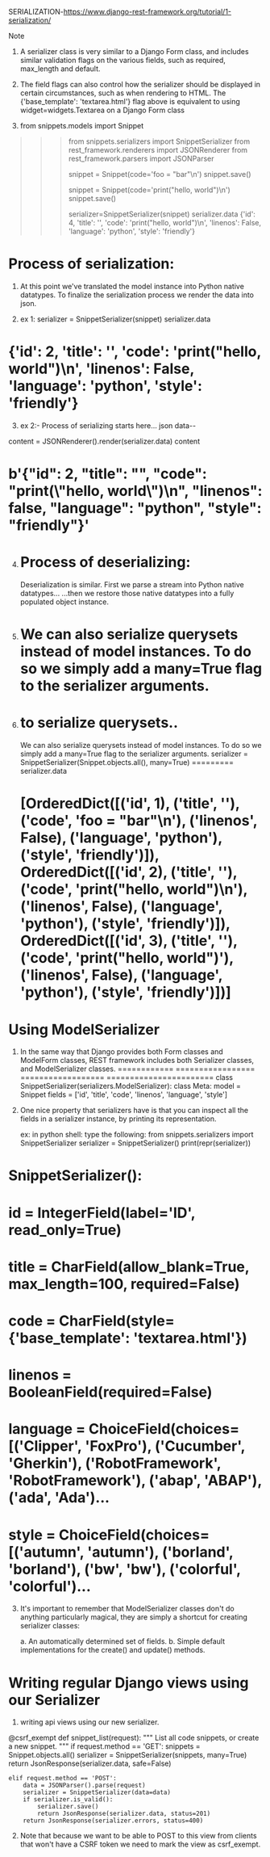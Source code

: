 SERIALIZATION-https://www.django-rest-framework.org/tutorial/1-serialization/


Note
1. A serializer class is very similar to a Django Form class, and includes similar validation flags on the various fields, such as required, max_length and default.
2. The field flags can also control how the serializer should be displayed in certain circumstances, such as when rendering to HTML. The {'base_template': 'textarea.html'} flag 
 above is equivalent to using widget=widgets.Textarea on a Django Form class


3. 
   from snippets.models import Snippet
>>> from snippets.serializers import SnippetSerializer
>>> from rest_framework.renderers import JSONRenderer
>>> from rest_framework.parsers import JSONParser
>>> 
>>> snippet = Snippet(code='foo = "bar"\n')
>>> snippet.save()
>>> 
>>> snippet = Snippet(code='print("hello, world")\n')
>>> snippet.save()
>>> 
>>> serializer=SnippetSerializer(snippet)
>>> serializer.data
{'id': 4, 'title': '', 'code': 'print("hello, world")\n', 'linenos': False, 'language': 'python', 'style': 'friendly'}


Process of serialization:
========================
1. At this point we've translated the model instance into Python native datatypes. To finalize the serialization process we render the data into json.

2. ex 1:
         serializer = SnippetSerializer(snippet)
serializer.data
# {'id': 2, 'title': '', 'code': 'print("hello, world")\n', 'linenos': False, 'language': 'python', 'style': 'friendly'}

3. ex 2:- Process of serializing starts here...
     json data--

content = JSONRenderer().render(serializer.data)
content
# b'{"id": 2, "title": "", "code": "print(\\"hello, world\\")\\n", "linenos": false, "language": "python", "style": "friendly"}'

4. Process of deserializing:
   =========================

   Deserialization is similar. First we parse a stream into Python native datatypes...
   ...then we restore those native datatypes into a fully populated object instance.

5. We can also serialize querysets instead of model instances. To do so we simply add a many=True flag to the serializer arguments.
   ===
6. to serialize querysets..
   =======================
   We can also serialize querysets instead of model instances. To do so we simply add a many=True flag to the serializer arguments.
   serializer = SnippetSerializer(Snippet.objects.all(), many=True)                     =========
    serializer.data
    # [OrderedDict([('id', 1), ('title', ''), ('code', 'foo = "bar"\n'), ('linenos', False), ('language', 'python'), ('style', 'friendly')]), OrderedDict([('id', 2),       ('title', ''), ('code', 'print("hello, world")\n'), ('linenos', False), ('language', 'python'), ('style', 'friendly')]), OrderedDict([('id', 3), ('title', ''), ('code', 'print("hello, world")'), ('linenos', False), ('language', 'python'), ('style', 'friendly')])]


Using ModelSerializer
===
1. In the same way that Django provides both Form classes and ModelForm classes, REST framework includes both Serializer classes, and ModelSerializer classes.
                                             ============     =================                               ==================      =======================
   class SnippetSerializer(serializers.ModelSerializer):
    class Meta:
        model = Snippet
        fields = ['id', 'title', 'code', 'linenos', 'language', 'style']

3. One nice property that serializers have is that you can inspect all the fields in a serializer instance, by printing its representation.

   ex: in python shell:
        type the following:
        from snippets.serializers import SnippetSerializer
serializer = SnippetSerializer()
print(repr(serializer))
# SnippetSerializer():
#    id = IntegerField(label='ID', read_only=True)
#    title = CharField(allow_blank=True, max_length=100, required=False)
#    code = CharField(style={'base_template': 'textarea.html'})
#    linenos = BooleanField(required=False)
#    language = ChoiceField(choices=[('Clipper', 'FoxPro'), ('Cucumber', 'Gherkin'), ('RobotFramework', 'RobotFramework'), ('abap', 'ABAP'), ('ada', 'Ada')...
#    style = ChoiceField(choices=[('autumn', 'autumn'), ('borland', 'borland'), ('bw', 'bw'), ('colorful', 'colorful')...

3. It's important to remember that ModelSerializer classes don't do anything particularly magical, they are simply a shortcut for creating serializer classes:

     a. An automatically determined set of fields.
     b. Simple default implementations for the create() and update() methods.

Writing regular Django views using our Serializer
=================================================

1. writing api views using our new serializer.

@csrf_exempt
def snippet_list(request):
    """
    List all code snippets, or create a new snippet.
    """
    if request.method == 'GET':
        snippets = Snippet.objects.all()
        serializer = SnippetSerializer(snippets, many=True)
        return JsonResponse(serializer.data, safe=False)

    elif request.method == 'POST':
        data = JSONParser().parse(request)
        serializer = SnippetSerializer(data=data)
        if serializer.is_valid():
            serializer.save()
            return JsonResponse(serializer.data, status=201)
        return JsonResponse(serializer.errors, status=400)

 2. Note that because we want to be able to POST to this view from clients that won't have a CSRF token we need to mark the view as csrf_exempt.

